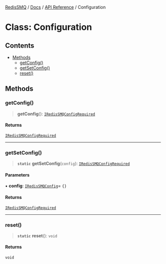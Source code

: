 [RedisSMQ](../../../README.md) / [Docs](../../README.md) / [API Reference](../README.md) / Configuration

# Class: Configuration

## Contents

- [Methods](Configuration.md#methods)
  - [getConfig()](Configuration.md#getconfig)
  - [getSetConfig()](Configuration.md#getsetconfig)
  - [reset()](Configuration.md#reset)

## Methods

### getConfig()

> **getConfig**(): [`IRedisSMQConfigRequired`](../interfaces/IRedisSMQConfigRequired.md)

#### Returns

[`IRedisSMQConfigRequired`](../interfaces/IRedisSMQConfigRequired.md)

***

### getSetConfig()

> **`static`** **getSetConfig**(`config`): [`IRedisSMQConfigRequired`](../interfaces/IRedisSMQConfigRequired.md)

#### Parameters

▪ **config**: [`IRedisSMQConfig`](../interfaces/IRedisSMQConfig.md)= `{}`

#### Returns

[`IRedisSMQConfigRequired`](../interfaces/IRedisSMQConfigRequired.md)

***

### reset()

> **`static`** **reset**(): `void`

#### Returns

`void`

